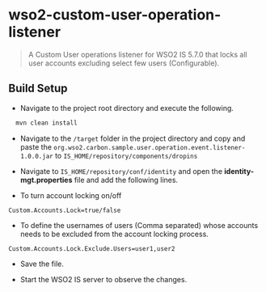 # wso2-custom-user-operation-listener
 
> A Custom User operations listener for WSO2 IS 5.7.0 that locks all user accounts excluding select few users (Configurable).

## Build Setup

* Navigate to the project root directory and execute the following.
``` bash
  mvn clean install
```
* Navigate to the `/target` folder in the project directory and copy and paste the `org.wso2.carbon.sample.user.operation.event.listener-1.0.0.jar` to `IS_HOME/repository/components/dropins`

* Navigate to `IS_HOME/repository/conf/identity` and open the **identity-mgt.properties** file and add the following lines.
- To turn account locking on/off
```
Custom.Accounts.Lock=true/false
``` 
 - To define the usernames of users (Comma separated) whose accounts needs to be excluded from the account locking process. 
```
Custom.Accounts.Lock.Exclude.Users=user1,user2
``` 
* Save the file.

* Start the WSO2 IS server to observe the changes.

 
